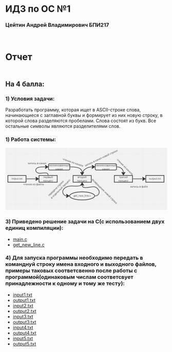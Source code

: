 # ИДЗ по ОС №1
### Цейтин Андрей Владимирович БПИ217
# <br> Отчет
## <br> На 4 балла:
### 1) Условия задачи:
Разработать программу, которая ищет в ASCII-строке слова, начинающиеся с заглавной буквы и формирует из них новую
строку, в которой слова разделяются пробелами. Слова состоят из
букв. Все остальные символы являются разделителями слов.
### 1) Работа системы:
![System](https://github.com/CehhGhost/OS1/blob/main/FirstProg/System.png)
### 3) Приведено решение задачи на C(с использованием двух единиц компиляции):
* [main.c](https://github.com/CehhGhost/OS1/blob/main/FirstProg/C%20code/main.c)
* [get_new_line.c](https://github.com/CehhGhost/OS1/blob/main/FirstProg/C%20code/get_new_line.c)
### 4) Для запуска программы необходимо передать в команднуй строку имена входного и выходного файлов, примеры таковых соответсвенно после работы с программой(одинаковым числам соответсвует принадлежности к одному и тому же тесту):
* [input1.txt](https://github.com/CehhGhost/OS1/blob/main/FirstProg/Tests/input1.txt)
* [output1.txt](https://github.com/CehhGhost/OS1/blob/main/FirstProg/Tests/output1.txt)
* [input2.txt](https://github.com/CehhGhost/OS1/blob/main/FirstProg/Tests/input2.txt)
* [output2.txt](https://github.com/CehhGhost/OS1/blob/main/FirstProg/Tests/output2.txt)
* [input3.txt](https://github.com/CehhGhost/OS1/blob/main/FirstProg/Tests/input3.txt)
* [output3.txt](https://github.com/CehhGhost/OS1/blob/main/FirstProg/Tests/output3.txt)
* [input4.txt](https://github.com/CehhGhost/OS1/blob/main/FirstProg/Tests/input4.txt)
* [output4.txt](https://github.com/CehhGhost/OS1/blob/main/FirstProg/Tests/output4.txt)
* [input5.txt](https://github.com/CehhGhost/OS1/blob/main/FirstProg/Tests/input5.txt)
* [output5.txt](https://github.com/CehhGhost/OS1/blob/main/FirstProg/Tests/output5.txt)
